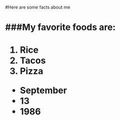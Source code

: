 #Here are some facts about me <h1>

###My favorite foods are: <h1>

1. Rice 
2. Tacos
3. Pizza

* September
* 13
* 1986





